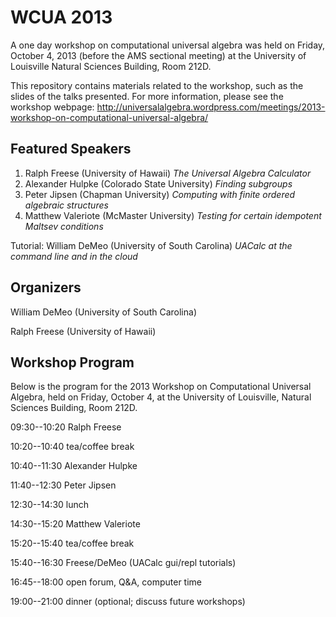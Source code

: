 WCUA 2013
=========

A one day workshop on computational universal algebra was held on Friday,
October 4, 2013 (before the AMS sectional meeting) at the University of
Louisville Natural Sciences Building, Room 212D. 

This repository contains materials related to the workshop, such as the slides of
the talks presented.  For more information, please see the workshop webpage:
http://universalalgebra.wordpress.com/meetings/2013-workshop-on-computational-universal-algebra/

Featured Speakers
-----------------

1.  Ralph Freese (University of Hawaii) *The Universal Algebra Calculator*
2.  Alexander Hulpke (Colorado State University) *Finding subgroups*
3.  Peter Jipsen (Chapman University) *Computing with finite ordered algebraic structures*
4.  Matthew Valeriote (McMaster University) *Testing for certain idempotent Maltsev conditions*

Tutorial: William DeMeo (University of South Carolina) *UACalc at the command line and in the cloud*


Organizers
----------
William DeMeo (University of South Carolina)

Ralph Freese (University of Hawaii)

Workshop Program
-----------------

Below is the program for the 2013 Workshop on Computational Universal Algebra, held on Friday, October 4, at the University of Louisville, Natural Sciences Building, Room 212D.

09:30--10:20 Ralph Freese

10:20--10:40 tea/coffee break

10:40--11:30 Alexander Hulpke

11:40--12:30 Peter Jipsen

12:30--14:30 lunch

14:30--15:20 Matthew Valeriote

15:20--15:40 tea/coffee break

15:40--16:30 Freese/DeMeo (UACalc gui/repl tutorials)

16:45--18:00 open forum, Q&amp;A, computer time

19:00--21:00 dinner (optional; discuss future workshops)